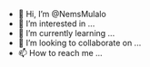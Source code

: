 - 👋 Hi, I’m @NemsMulalo
- 👀 I’m interested in ...
- 🌱 I’m currently learning ...
- 💞️ I’m looking to collaborate on ...
- 📫 How to reach me ...

<!---
NemsMulalo/NemsMulalo is a ✨ special ✨ repository because its `README.md` (this file) appears on your GitHub profile.
You can click the Preview link to take a look at your changes.
--->
